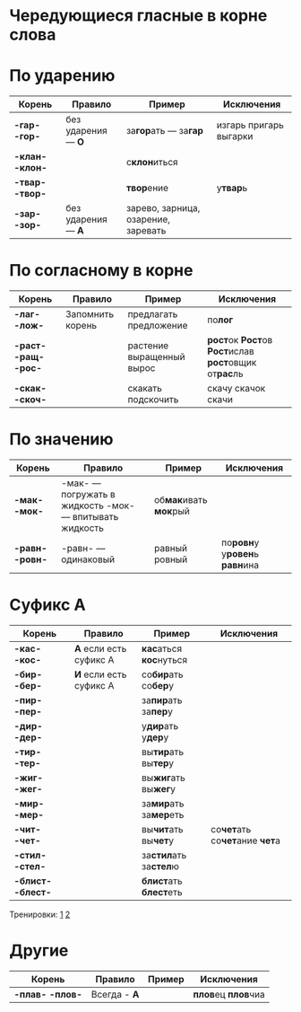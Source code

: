 # Чередующиеся гласные в корне слова
# По ударению

| Корень            | Правило          | Пример             | Исключения             |
| ----------------- | ---------------- | ------------------ | ---------------------- |
| **-гар- -гор-**   | без ударения — **О** | за**гор**ать — за**гар** | изгарь пригарь выгарки |
| **-клан- -клон-** |                  | с**клон**иться        |                        |
| **-твар- -твор-** |                  | **твор**ение          | у**твар**ь                 |
| **-зар- -зор-**   | без ударения — **А** | зарево, зарница, озарение, заревать|        |

# По согласному в корне

| Корень            | Правило           | Пример             | Исключения             |
| ----------------- | ----------------- | ------------------ | ---------------------- |
| **-лаг- -лож-**       | Запомнить корень  | предлагать предложение | по**лог**              |
| **-раст- -ращ- -рос-** |                  | растение выращенный вырос | **рост**ок **Рост**ов **Рост**ислав **рост**овщик от**рас**ль |
| **-скак- -скоч-**     |                   | скакать подскочить | скачу скачок скачи |

# По значению
| Корень            | Правило           | Пример             | Исключения             |
| ----------------- | ----------------- | ------------------ | ---------------------- |
| **-мак- -мок-**       | -мак- — погружать в жидкость -мок- — впитывать жидкость | об**мак**ивать **мок**рый | |
| **-равн- -ровн-**     | -равн- — одинаковый | равный ровный    | по**ровн**у у**ровен**ь **равн**ина |

# Суфикс А
| Корень            | Правило           | Пример             | Исключения             |
| ----------------- | ----------------- | ------------------ | ---------------------- |
| **-кас- -кос-**       | **А** если есть суфикс А | **кас**аться **кос**нуться | |
| **-бир- -бер-**     | **И** если есть суфикс А  | со**бир**ать со**бер**у | |
| **-пир- -пер-**     |     | за**пир**ать за**пер**у | |
| **-дир- -дер-**     |  | у**дир**ать у**дер**у | |
| **-тир- -тер-**     |  | вы**тир**ать вы**тер**у | |
| **-жиг- -жег-**     |  | вы**жиг**ать вы**жег**у | |
| **-мир- -мер-**     |  | за**мир**ать за**мер**еть | |
| **-чит- -чет-**     |  | вы**чит**ать вы**чет**у | со**чет**ать со**чет**ание **чет**а |
| **-стил- -стел-**     |  | за**стил**ать за**стел**ю | |
| **-блист- -блест-** |  | **блист**ать **блест**еть | |

Тренировки:
[1](https://saharina.ru/tests/test.php?name=test53.xml)
[2](https://saharina.ru/tests/test.php?name=test156.xml)

# Другие
| Корень            | Правило           | Пример             | Исключения             |
| ----------------- | ----------------- | ------------------ | ---------------------- |
| **-плав- -плов-**     | Всегда - **А** |  | **плов**ец **плов**чиа |
